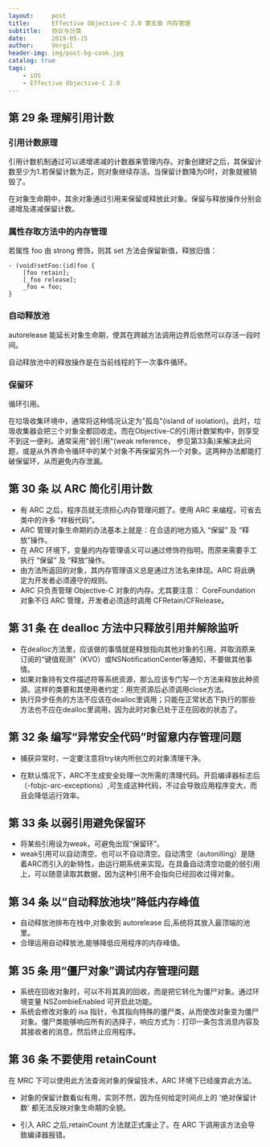 ```yaml
---
layout:     post
title:      Effective Objective-C 2.0 第五章 内存管理
subtitle:   协议与分类
date:       2019-05-15
author:     Vergil
header-img: img/post-bg-cook.jpg
catalog: true
tags:
    - iOS
    - Effective Objective-C 2.0
---
```


## 第 29 条 理解引用计数

### 引用计数原理

引用计数机制通过可以递增递减的计数器来管理内存。对象创建好之后，其保留计数至少为1.若保留计数为正，则对象继续存活。当保留计数降为0时，对象就被销毁了。

在对象生命期中，其余对象通过引用来保留或释放此对象。保留与释放操作分别会递增及递减保留计数。

### 属性存取方法中的内存管理

若属性 foo 由 strong 修饰，则其 set 方法会保留新值，释放旧值：

```
- (void)setFoo:(id)foo {
    [foo retain];
    [_foo release];
    _foo = foo;
}
```

### 自动释放池

autorelease 能延长对象生命期，使其在跨越方法调用边界后依然可以存活一段时间。

自动释放池中的释放操作是在当前线程的下一次事件循环。

### 保留环

循环引用。

在垃圾收集环境中，通常将这种情况认定为"孤岛"(island of isolation)。此时，垃圾收集器会把三个对象全都回收走。而在Objective-C的引用计数架构中，则享受不到这一便利。通常采用"弱引用"(weak reference， 参见第33条)来解决此问题，或是从外界命令循环中的某个对象不再保留另外一个对象。这两种办法都能打破保留环，从而避免内存泄漏。

## 第 30 条 以 ARC 简化引用计数

- 有 ARC 之后，程序员就无须担心内存管理问题了。使用 ARC  来编程，可省去类中的许多 “样板代码”。
- ARC 管理对象生命期的办法基本上就是：在合适的地方插入 “保留” 及 “释放”操作。
- 在 ARC 环境下，变量的内存管理语义可以通过修饰符指明，而原来需要手工执行 “保留” 及 “释放”操作。
- 由方法所返回的对象，其内存管理语义总是通过方法名来体现。ARC 将此确定为开发者必须遵守的规则。
- ARC 只负责管理 Objective-C  对象的内存。尤其要注意： CoreFoundation 对象不归 ARC  管理，开发者必须适时调用 CFRetain/CFRelease。

## 第 31 条 在 dealloc 方法中只释放引用并解除监听

- 在dealloc方法里，应该做的事情就是释放指向其他对象的引用，并取消原来订阅的“键值观测”（KVO）或NSNotificationCenter等通知，不要做其他事情。
- 如果对象持有文件描述符等系统资源，那么应该专门写一个方法来释放此种资源。这样的类要和其使用者约定：用完资源后必须调用close方法。
- 执行异步任务的方法不应该在dealloc里调用；只能在正常状态下执行的那些方法也不应在dealloc里调用，因为此时对象已处于正在回收的状态了。

## 第 32 条 编写“异常安全代码”时留意内存管理问题

- 捕获异常时，一定要注意将try块内所创立的对象清理干净。

- 在默认情况下，ARC不生成安全处理一次所需的清理代码。开启编译器标志后（-fobjc-arc-exceptions）,可生成这种代码，不过会导致应用程序变大，而且会降低运行效率。

## 第 33 条 以弱引用避免保留环

- 将某些引用设为weak，可避免出现“保留环”。
- weak引用可以自动清空，也可以不自动清空。自动清空（autonilling）是随着ARC而引入的新特性，由运行期系统来实现。在具备自动清空功能的弱引用上，可以随意读取其数据，因为这种引用不会指向已经回收过得对象。

## 第 34 条 以“自动释放池块”降低内存峰值

- 自动释放池排布在栈中,对象收到 autorelease 后,系统将其放入最顶端的池里。
- 合理运用自动释放池,能够降低应用程序的内存峰值。

## 第 35 条 用“僵尸对象”调试内存管理问题

- 系统在回收对象时，可以不将其真的回收，而是把它转化为僵尸对象。通过环境变量 NSZombieEnabled 可开启此功能。
- 系统会修改对象的 isa 指针，令其指向特殊的僵尸类，从而使改对象变为僵尸对象。僵尸类能够响应所有的选择子，响应方式为：打印一条包含消息内容及其接收者的消息，然后终止应用程序。

## 第 36 条 不要使用 retainCount

在 MRC 下可以使用此方法查询对象的保留技术，ARC 环境下已经废弃此方法。

- 对象的保留计数看似有用，实则不然，因为任何给定时间点上的 '绝对保留计数' 都无法反映对象生命期的全貌。

- 引入 ARC 之后,retainCount 方法就正式废止了。在 ARC 下调用该方法会导致编译器报错。




 


